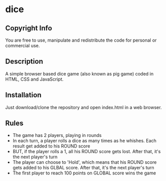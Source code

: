 # dice
## Copyright Info
You are free to use, manipulate and redistribute the code for personal or commercial use.
## Description
A simple browser based dice game (also known as pig game) coded in HTML, CSS and JavaScript.
## Installation
Just download/clone the repository and open index.html in a web browser.
## Rules
- The game has 2 players, playing in rounds
- In each turn, a player rolls a dice as many times as he whishes. Each result get added to his ROUND score
- BUT, if the player rolls a 1, all his ROUND score gets lost. After that, it's the next player's turn
- The player can choose to 'Hold', which means that his ROUND score gets added to his GLBAL score. After that, it's the next player's turn
- The first player to reach 100 points on GLOBAL score wins the game
